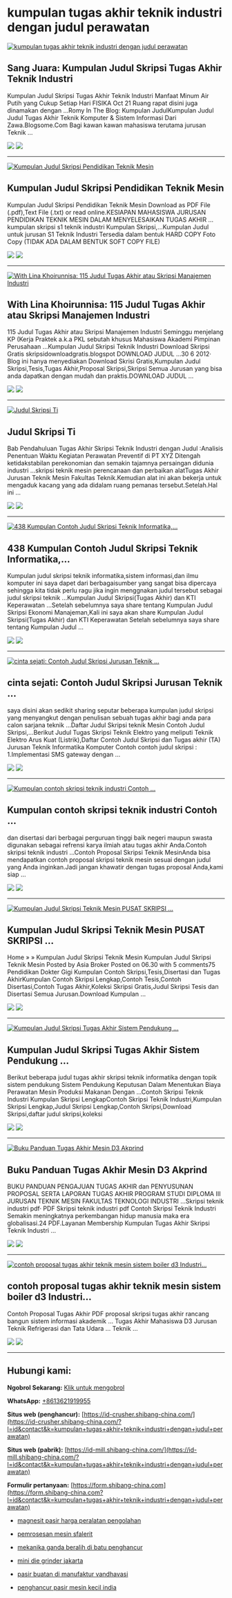 # kumpulan tugas akhir teknik industri dengan judul perawatan

<a href="https://swt.shibang-china.com/?l=id&img&k=kumpulan+tugas+akhir+teknik+industri+dengan+judul+perawatan" target="_blank">![kumpulan tugas akhir teknik industri dengan judul perawatan](http://static.shibang-china.com/all-800x300/371.jpg)</a>

## Sang Juara: Kumpulan Judul Skripsi Tugas Akhir Teknik Industri
Kumpulan Judul Skripsi Tugas Akhir Teknik Industri Manfaat Minum Air Putih yang Cukup Setiap Hari FISIKA Oct 21 Ruang rapat disini juga dinamakan dengan …Romy In The Blog: Kumpulan JudulKumpulan Judul Judul Tugas Akhir Teknik Komputer & Sistem Informasi Dari Zawa.Blogsome.Com Bagi kawan kawan mahasiswa terutama jurusan Teknik …


<a href="https://whatsapp.shibangsoft.com/WhatsApp.php" target="_blank" title="WhatsApp">![](http://static.shibang-china.com/icon/whatsapp.png)</a> <a href="https://swt.shibang-china.com/?l=id&icon&k=kumpulan+tugas+akhir+teknik+industri+dengan+judul+perawatan" target="_blank">![](http://static.shibang-china.com/icon/chat-id.png)</a>

---

<a href="https://swt.shibang-china.com/?l=id&img&k=kumpulan+tugas+akhir+teknik+industri+dengan+judul+perawatan" target="_blank">![Kumpulan Judul Skripsi Pendidikan Teknik Mesin](http://static.shibang-china.com/all-800x300/1300.jpg)</a>

## Kumpulan Judul Skripsi Pendidikan Teknik Mesin
Kumpulan Judul Skripsi Pendidikan Teknik Mesin Download as PDF File (.pdf),Text File (.txt) or read online.KESIAPAN MAHASISWA JURUSAN PENDIDIKAN TEKNIK MESIN DALAM MENYELESAIKAN TUGAS AKHIR …kumpulan skripsi s1 teknik industri Kumpulan Skripsi,…Kumpulan Judul untuk jurusan S1 Teknik Industri Tersedia dalam bentuk HARD COPY Foto Copy (TIDAK ADA DALAM BENTUK SOFT COPY FILE)


<a href="https://whatsapp.shibangsoft.com/WhatsApp.php" target="_blank" title="WhatsApp">![](http://static.shibang-china.com/icon/whatsapp.png)</a> <a href="https://swt.shibang-china.com/?l=id&icon&k=kumpulan+tugas+akhir+teknik+industri+dengan+judul+perawatan" target="_blank">![](http://static.shibang-china.com/icon/chat-id.png)</a>

---

<a href="https://swt.shibang-china.com/?l=id&img&k=kumpulan+tugas+akhir+teknik+industri+dengan+judul+perawatan" target="_blank">![With Lina Khoirunnisa: 115 Judul Tugas Akhir atau Skripsi Manajemen Industri](http://static.shibang-china.com/all-800x300/679.jpg)</a>

## With Lina Khoirunnisa: 115 Judul Tugas Akhir atau Skripsi Manajemen Industri
115 Judul Tugas Akhir atau Skripsi Manajemen Industri Seminggu menjelang KP (Kerja Praktek a.k.a PKL sebutah khusus Mahasiswa Akademi Pimpinan Perusahaan …Kumpulan Judul Skripsi Teknik Industri Download Skripsi Gratis skripsidownloadgratis.blogspot DOWNLOAD JUDUL …30 6 2012· Blog ini hanya menyediakan Download Skrisi Gratis,Kumpulan Judul Skripsi,Tesis,Tugas Akhir,Proposal Skripsi,Skripsi Semua Jurusan yang bisa anda dapatkan dengan mudah dan praktis.DOWNLOAD JUDUL …


<a href="https://whatsapp.shibangsoft.com/WhatsApp.php" target="_blank" title="WhatsApp">![](http://static.shibang-china.com/icon/whatsapp.png)</a> <a href="https://swt.shibang-china.com/?l=id&icon&k=kumpulan+tugas+akhir+teknik+industri+dengan+judul+perawatan" target="_blank">![](http://static.shibang-china.com/icon/chat-id.png)</a>

---

<a href="https://swt.shibang-china.com/?l=id&img&k=kumpulan+tugas+akhir+teknik+industri+dengan+judul+perawatan" target="_blank">![Judul Skripsi Ti](http://static.shibang-china.com/all-800x300/1527.jpg)</a>

## Judul Skripsi Ti
Bab Pendahuluan Tugas Akhir Skripsi Teknik Industri dengan Judul :Analisis Penentuan Waktu Kegiatan Perawatan Preventif di PT XYZ Ditengah ketidakstabilan perekonomian dan semakin tajamnya persaingan didunia industri …skripsi teknik mesin perencanaan dan perbaikan alatTugas Akhir Jurusan Teknik Mesin Fakultas Teknik.Kemudian alat ini akan bekerja untuk mengaduk kacang yang ada didalam ruang pemanas tersebut.Setelah.Hal ini …


<a href="https://whatsapp.shibangsoft.com/WhatsApp.php" target="_blank" title="WhatsApp">![](http://static.shibang-china.com/icon/whatsapp.png)</a> <a href="https://swt.shibang-china.com/?l=id&icon&k=kumpulan+tugas+akhir+teknik+industri+dengan+judul+perawatan" target="_blank">![](http://static.shibang-china.com/icon/chat-id.png)</a>

---

<a href="https://swt.shibang-china.com/?l=id&img&k=kumpulan+tugas+akhir+teknik+industri+dengan+judul+perawatan" target="_blank">![438 Kumpulan Contoh Judul Skripsi Teknik Informatika,…](http://static.shibang-china.com/all-800x300/917.jpg)</a>

## 438 Kumpulan Contoh Judul Skripsi Teknik Informatika,…
Kumpulan judul skripsi teknik informatika,sistem informasi,dan ilmu komputer ini saya dapet dari berbagaisumber yang sangat bisa dipercaya sehingga kita tidak perlu ragu jika ingin menggnakan judul tersebut sebagai judul skripsi teknik …Kumpulan Judul Skripsi(Tugas Akhir) dan KTI Keperawatan …Setelah sebelumnya saya share tentang Kumpulan Judul Skripsi Ekonomi Manajeman,Kali ini saya akan share Kumpulan Judul Skripsi(Tugas Akhir) dan KTI Keperawatan Setelah sebelumnya saya share tentang Kumpulan Judul …


<a href="https://whatsapp.shibangsoft.com/WhatsApp.php" target="_blank" title="WhatsApp">![](http://static.shibang-china.com/icon/whatsapp.png)</a> <a href="https://swt.shibang-china.com/?l=id&icon&k=kumpulan+tugas+akhir+teknik+industri+dengan+judul+perawatan" target="_blank">![](http://static.shibang-china.com/icon/chat-id.png)</a>

---

<a href="https://swt.shibang-china.com/?l=id&img&k=kumpulan+tugas+akhir+teknik+industri+dengan+judul+perawatan" target="_blank">![cinta sejati: Contoh Judul Skripsi Jurusan Teknik …](http://static.shibang-china.com/all-800x300/890.jpg)</a>

## cinta sejati: Contoh Judul Skripsi Jurusan Teknik …
saya disini akan sedikit sharing seputar beberapa kumpulan judul skripsi yang menyangkut dengan penulisan sebuah tugas akhir bagi anda para calon sarjana teknik …Daftar Judul Skripsi teknik Mesin Contoh Judul Skripsi,…Berikut Judul Tugas Skripsi Teknik Elektro yang meliputi Teknik Elektro Arus Kuat (Listrik),Daftar Contoh Judul Skripsi dan Tugas akhir (TA) Jurusan Teknik Informatika Komputer Contoh contoh judul skripsi : 1.Implementasi SMS gateway dengan …


<a href="https://whatsapp.shibangsoft.com/WhatsApp.php" target="_blank" title="WhatsApp">![](http://static.shibang-china.com/icon/whatsapp.png)</a> <a href="https://swt.shibang-china.com/?l=id&icon&k=kumpulan+tugas+akhir+teknik+industri+dengan+judul+perawatan" target="_blank">![](http://static.shibang-china.com/icon/chat-id.png)</a>

---

<a href="https://swt.shibang-china.com/?l=id&img&k=kumpulan+tugas+akhir+teknik+industri+dengan+judul+perawatan" target="_blank">![Kumpulan contoh skripsi teknik industri Contoh …](http://static.shibang-china.com/all-800x300/1080.jpg)</a>

## Kumpulan contoh skripsi teknik industri Contoh …
dan disertasi dari berbagai perguruan tinggi baik negeri maupun swasta digunakan sebagai refrensi karya ilmiah atau tugas akhir Anda.Contoh skripsi teknik industri …Contoh Proposal Skripsi Teknik MesinAnda bisa mendapatkan contoh proposal skripsi teknik mesin sesuai dengan judul yang Anda inginkan.Jadi jangan khawatir dengan tugas proposal Anda,kami siap …


<a href="https://whatsapp.shibangsoft.com/WhatsApp.php" target="_blank" title="WhatsApp">![](http://static.shibang-china.com/icon/whatsapp.png)</a> <a href="https://swt.shibang-china.com/?l=id&icon&k=kumpulan+tugas+akhir+teknik+industri+dengan+judul+perawatan" target="_blank">![](http://static.shibang-china.com/icon/chat-id.png)</a>

---

<a href="https://swt.shibang-china.com/?l=id&img&k=kumpulan+tugas+akhir+teknik+industri+dengan+judul+perawatan" target="_blank">![Kumpulan Judul Skripsi Teknik Mesin PUSAT SKRIPSI …](http://static.shibang-china.com/all-800x300/1041.jpg)</a>

## Kumpulan Judul Skripsi Teknik Mesin PUSAT SKRIPSI …
Home » » Kumpulan Judul Skripsi Teknik Mesin Kumpulan Judul Skripsi Teknik Mesin Posted by Asia Broker Posted on 06.30 with 5 comments75 Pendidikan Dokter Gigi Kumpulan Contoh Skripsi,Tesis,Disertasi dan Tugas AkhirKumpulan Contoh Skripsi Lengkap,Contoh Tesis,Contoh Disertasi,Contoh Tugas Akhir,Koleksi Skripsi Gratis,Judul Skripsi Tesis dan Disertasi Semua Jurusan.Download Kumpulan …


<a href="https://whatsapp.shibangsoft.com/WhatsApp.php" target="_blank" title="WhatsApp">![](http://static.shibang-china.com/icon/whatsapp.png)</a> <a href="https://swt.shibang-china.com/?l=id&icon&k=kumpulan+tugas+akhir+teknik+industri+dengan+judul+perawatan" target="_blank">![](http://static.shibang-china.com/icon/chat-id.png)</a>

---

<a href="https://swt.shibang-china.com/?l=id&img&k=kumpulan+tugas+akhir+teknik+industri+dengan+judul+perawatan" target="_blank">![Kumpulan Judul Skripsi Tugas Akhir Sistem Pendukung …](http://static.shibang-china.com/all-800x300/1436.jpg)</a>

## Kumpulan Judul Skripsi Tugas Akhir Sistem Pendukung …
Berikut beberapa judul tugas akhir skripsi teknik informatika dengan topik sistem pendukung Sistem Pendukung Keputusan Dalam Menentukan Biaya Perawatan Mesin Produksi Makanan Dengan …Contoh Skripsi Teknik Industri Kumpulan Skripsi LengkapContoh Skripsi Teknik Industri,Kumpulan Skripsi Lengkap,Judul Skripsi Lengkap,Contoh Skripsi,Download Skripsi,daftar judul skripsi,koleksi


<a href="https://whatsapp.shibangsoft.com/WhatsApp.php" target="_blank" title="WhatsApp">![](http://static.shibang-china.com/icon/whatsapp.png)</a> <a href="https://swt.shibang-china.com/?l=id&icon&k=kumpulan+tugas+akhir+teknik+industri+dengan+judul+perawatan" target="_blank">![](http://static.shibang-china.com/icon/chat-id.png)</a>

---

<a href="https://swt.shibang-china.com/?l=id&img&k=kumpulan+tugas+akhir+teknik+industri+dengan+judul+perawatan" target="_blank">![Buku Panduan Tugas Akhir Mesin D3 Akprind](http://static.shibang-china.com/all-800x300/1233.jpg)</a>

## Buku Panduan Tugas Akhir Mesin D3 Akprind
BUKU PANDUAN PENGAJUAN TUGAS AKHIR dan PENYUSUNAN PROPOSAL SERTA LAPORAN TUGAS AKHIR PROGRAM STUDI DIPLOMA III JURUSAN TEKNIK MESIN FAKULTAS TEKNOLOGI INDUSTRI …Skripsi teknik industri pdf· PDF Skripsi teknik industri pdf Contoh Skripsi Teknik Industri Semakin meningkatnya perkembangan hidup manusia maka era globalisasi.24 PDF.Layanan Membership Kumpulan Tugas Akhir Skripsi Teknik Industri …


<a href="https://whatsapp.shibangsoft.com/WhatsApp.php" target="_blank" title="WhatsApp">![](http://static.shibang-china.com/icon/whatsapp.png)</a> <a href="https://swt.shibang-china.com/?l=id&icon&k=kumpulan+tugas+akhir+teknik+industri+dengan+judul+perawatan" target="_blank">![](http://static.shibang-china.com/icon/chat-id.png)</a>

---

<a href="https://swt.shibang-china.com/?l=id&img&k=kumpulan+tugas+akhir+teknik+industri+dengan+judul+perawatan" target="_blank">![contoh proposal tugas akhir teknik mesin sistem boiler d3 Industri…](http://static.shibang-china.com/all-800x300/837.jpg)</a>

## contoh proposal tugas akhir teknik mesin sistem boiler d3 Industri…
Contoh Proposal Tugas Akhir PDF proposal skripsi tugas akhir rancang bangun sistem informasi akademik … Tugas Akhir Mahasiswa D3 Jurusan Teknik Refrigerasi dan Tata Udara … Teknik …

<a href="https://whatsapp.shibangsoft.com/WhatsApp.php" target="_blank" title="WhatsApp">![](http://static.shibang-china.com/icon/whatsapp.png)</a> <a href="https://swt.shibang-china.com/?l=id&icon&k=kumpulan+tugas+akhir+teknik+industri+dengan+judul+perawatan" target="_blank">![](http://static.shibang-china.com/icon/chat-id.png)</a>

---
## Hubungi kami:

**Ngobrol Sekarang:** [Klik untuk mengobrol](https://swt.shibang-china.com?l=id&contact&k=kumpulan+tugas+akhir+teknik+industri+dengan+judul+perawatan)

**WhatsApp:**  [+8613621919955](https://whatsapp.shibangsoft.com/WhatsApp.php)

**Situs web (penghancur):** [https://id-crusher.shibang-china.com/](https://id-crusher.shibang-china.com/?l=id&contact&k=kumpulan+tugas+akhir+teknik+industri+dengan+judul+perawatan)

**Situs web (pabrik):** [https://id-mill.shibang-china.com/](https://id-mill.shibang-china.com/?l=id&contact&k=kumpulan+tugas+akhir+teknik+industri+dengan+judul+perawatan)

**Formulir pertanyaan:** [https://form.shibang-china.com](https://form.shibang-china.com?l=id&contact&k=kumpulan+tugas+akhir+teknik+industri+dengan+judul+perawatan)

* [magnesit pasir harga peralatan pengolahan](../33/magnesit%20pasir%20harga%20peralatan%20pengolahan.md)

* [pemrosesan mesin sfalerit](../31/pemrosesan%20mesin%20sfalerit.md)

* [mekanika ganda beralih di batu penghancur](../33/mekanika%20ganda%20beralih%20di%20batu%20penghancur.md)

* [mini die grinder jakarta](../34/mini%20die%20grinder%20jakarta.md)

* [pasir buatan di manufaktur vandhavasi](../39/pasir%20buatan%20di%20manufaktur%20vandhavasi.md)

* [penghancur pasir mesin kecil india](../32/penghancur%20pasir%20mesin%20kecil%20india.md)